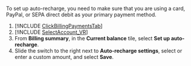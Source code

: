 To set up auto-recharge, you need to make sure that you are using a card, PayPal, or SEPA direct debit as your primary payment method.

1. [!INCLUDE [ClickBillingPaymentsTab](./ClickBillingPaymentsTab.md)]
1. [!INCLUDE [SelectAccount_VR](./SelectAccount_VR.md)]
1. From **Billing summary**, in the **Current balance** tile, select **Set up auto-recharge**.
1. Slide the switch to the right next to **Auto-recharge settings**, select or enter a custom amount, and select **Save**.


